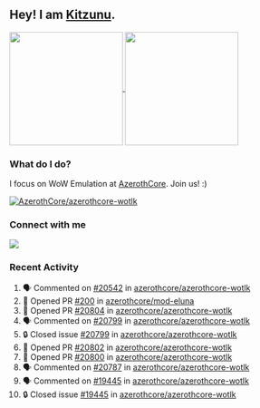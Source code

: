 ## Hey! I am [Kitzunu](https://Github.com/Kitzunu).

<!--
[![Kitzunu's Github stats](https://github-readme-stats.vercel.app/api?username=kitzunu&theme=github_dark&show_icons=true&number_format=long)](https://github.com/Kitzunu)

[![Kitzunu's Language stats](https://github-readme-stats.vercel.app/api/top-langs/?username=Kitzunu&layout=donut&theme=github_dark)](https://github.com/Kitzunu)
-->

<a href="https://github.com/Kitzunu">
  <img height=200 align="center" src="https://github-readme-stats.vercel.app/api?username=kitzunu&theme=github_dark&show_icons=true&number_format=long" />
</a>
<a href="https://github.com/Kitzunu">
  <img height=200 align="center" src="https://github-readme-stats.vercel.app/api/top-langs/?username=Kitzunu&layout=donut&theme=github_dark" />
</a>

### What do I do?

I focus on WoW Emulation at [AzerothCore](https://github.com/AzerothCore). Join us! :)

[![AzerothCore/azerothcore-wotlk](https://github-readme-stats.vercel.app/api/pin/?username=AzerothCore&repo=azerothcore-wotlk&theme=github_dark&show_owner=true)](https://github.com/azerothcore/azerothcore-wotlk)

### Connect with me
[![](https://img.shields.io/badge/AzerothCore%20Discord-Connect%20with%20me!-green)](https://discord.com/invite/gkt4y2x)

### Recent Activity

<!--START_SECTION:activity-->
1. 🗣 Commented on [#20542](https://github.com/azerothcore/azerothcore-wotlk/pull/20542#issuecomment-2525088072) in [azerothcore/azerothcore-wotlk](https://github.com/azerothcore/azerothcore-wotlk)
2. 💪 Opened PR [#200](https://github.com/azerothcore/mod-eluna/pull/200) in [azerothcore/mod-eluna](https://github.com/azerothcore/mod-eluna)
3. 💪 Opened PR [#20804](https://github.com/azerothcore/azerothcore-wotlk/pull/20804) in [azerothcore/azerothcore-wotlk](https://github.com/azerothcore/azerothcore-wotlk)
4. 🗣 Commented on [#20799](https://github.com/azerothcore/azerothcore-wotlk/issues/20799#issuecomment-2509673111) in [azerothcore/azerothcore-wotlk](https://github.com/azerothcore/azerothcore-wotlk)
5. 🔒 Closed issue [#20799](https://github.com/azerothcore/azerothcore-wotlk/issues/20799) in [azerothcore/azerothcore-wotlk](https://github.com/azerothcore/azerothcore-wotlk)
6. 💪 Opened PR [#20802](https://github.com/azerothcore/azerothcore-wotlk/pull/20802) in [azerothcore/azerothcore-wotlk](https://github.com/azerothcore/azerothcore-wotlk)
7. 💪 Opened PR [#20800](https://github.com/azerothcore/azerothcore-wotlk/pull/20800) in [azerothcore/azerothcore-wotlk](https://github.com/azerothcore/azerothcore-wotlk)
8. 🗣 Commented on [#20787](https://github.com/azerothcore/azerothcore-wotlk/pull/20787#issuecomment-2509447092) in [azerothcore/azerothcore-wotlk](https://github.com/azerothcore/azerothcore-wotlk)
9. 🗣 Commented on [#19445](https://github.com/azerothcore/azerothcore-wotlk/issues/19445#issuecomment-2509206111) in [azerothcore/azerothcore-wotlk](https://github.com/azerothcore/azerothcore-wotlk)
10. 🔒 Closed issue [#19445](https://github.com/azerothcore/azerothcore-wotlk/issues/19445) in [azerothcore/azerothcore-wotlk](https://github.com/azerothcore/azerothcore-wotlk)
<!--END_SECTION:activity-->
